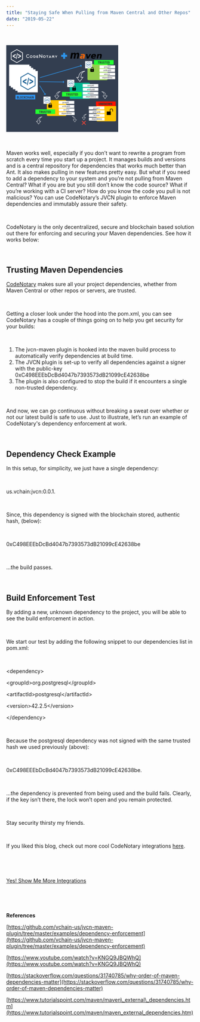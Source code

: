 ```yaml
---
title: "Staying Safe When Pulling from Maven Central and Other Repos"
date: "2019-05-22"
---
```


 

![CodeNotary & Maven Integration Graphic](/images/blog/CodeNotary-Maven-Integration-Graphic-300x232.png)

 

Maven works well, especially if you don’t want to rewrite a program from scratch every time you start up a project. It manages builds and versions and is a central repository for dependencies that works much better than Ant. It also makes pulling in new features pretty easy. But what if you need to add a dependency to your system and you’re not pulling from Maven Central? What if you are but you still don’t know the code source? What if you’re working with a CI server? How do you know the code you pull is not malicious? You can use CodeNotary’s JVCN plugin to enforce Maven dependencies and immutably assure their safety.

 

CodeNotary is the only decentralized, secure and blockchain based solution out there for enforcing and securing your Maven dependencies. See how it works below:

 

## **Trusting Maven Dependencies**

[CodeNotary](https://www.codenotary.io/) makes sure all your project dependencies, whether from Maven Central or other repos or servers, are trusted.

 

Getting a closer look under the hood into the pom.xml, you can see CodeNotary has a couple of things going on to help you get security for your builds:

 

1. The jvcn-maven plugin is hooked into the maven build process to automatically verify dependencies at build time.
2. The JVCN plugin is set-up to verify all dependencies against a signer with the public-key 0xC498EEEbDcBd4047b7393573dB21099cE42638be
3. The plugin is also configured to stop the build if it encounters a single non-trusted dependency.

 

And now, we can go continuous without breaking a sweat over whether or not our latest build is safe to use. Just to illustrate, let’s run an example of CodeNotary's dependency enforcement at work.

 

## **Dependency Check Example**

In this setup, for simplicity, we just have a single dependency:

 

us.vchain:jvcn:0.0.1.

 

Since, this dependency is signed with the blockchain stored, authentic hash, (below):

 

0xC498EEEbDcBd4047b7393573dB21099cE42638be

 

...the build passes.

 

## **Build Enforcement Test**

By adding a new, unknown dependency to the project, you will be able to see the build enforcement in action.

 

We start our test by adding the following snippet to our dependencies list in pom.xml:

 

<dependency\>

 <groupId\>org.postgresql</groupId\>

 <artifactId\>postgresql</artifactId\>

 <version\>42.2.5</version\>

</dependency\>

 

Because the postgresql dependency was not signed with the same trusted hash we used previously (above):

 

0xC498EEEbDcBd4047b7393573dB21099cE42638be.

 

...the dependency is prevented from being used and the build fails. Clearly, if the key isn’t there, the lock won’t open and you remain protected.

 

Stay security thirsty my friends.

 

If you liked this blog, check out more cool CodeNotary integrations [here](https://www.codenotary.io/integrations/).

 

 

[Yes! Show Me More Integrations](https://www.codenotary.io/integrations/)

 

 

**References**

[https://github.com/vchain-us/jvcn-maven-plugin/tree/master/examples/dependency-enforcement](https://github.com/vchain-us/jvcn-maven-plugin/tree/master/examples/dependency-enforcement)

[https://www.youtube.com/watch?v=KNGQ9JBQWhQ](https://www.youtube.com/watch?v=KNGQ9JBQWhQ)

[https://stackoverflow.com/questions/31740785/why-order-of-maven-dependencies-matter](https://stackoverflow.com/questions/31740785/why-order-of-maven-dependencies-matter)

[https://www.tutorialspoint.com/maven/maven\_external\_dependencies.htm](https://www.tutorialspoint.com/maven/maven_external_dependencies.htm)
